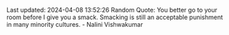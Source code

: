 Last updated: 2024-04-08 13:52:26
Random Quote: You better go to your room before I give you a smack. Smacking is still an acceptable punishment in many minority cultures. - Nalini Vishwakumar